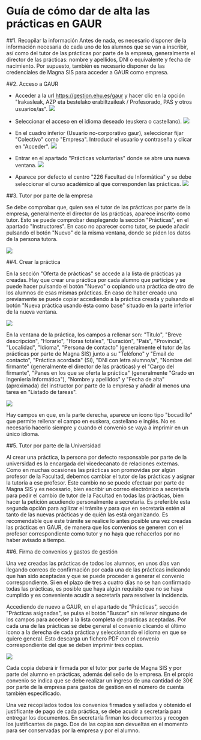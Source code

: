 # Guía de cómo dar de alta las prácticas en GAUR


##1. Recopilar la información
Antes de nada, es necesario disponer de la información necesaria de cada uno de los alumnos que se van a inscribir, así como del tutor de las prácticas por parte de la empresa, generalmente el director de las prácticas: nombre y apellidos, DNI o equivalente y fecha de nacimiento.
Por supuesto, también es necesario disponer de las credenciales de Magna SIS para acceder a GAUR como empresa.


##2. Acceso a GAUR
* Acceder a la url https://gestion.ehu.es/gaur y hacer clic en la opción "Irakasleak, AZP eta bestelako erabiltzaileak / Profesorado, PAS y otros usuarios/as".
![](practicas_gaur_1.jpg)

* Seleccionar el acceso en el idioma deseado (euskera o castellano).
![](practicas_gaur_2.jpg)

* En el cuadro inferior (Usuario no-corporativo gaur), seleccionar fijar "Colectivo" como "Empresa". Introducir el usuario y contraseña y clicar en "Acceder".
![](practicas_gaur_3.jpg)

* Entrar en el apartado "Prácticas voluntarias" donde se abre una nueva ventana.
![](practicas_gaur_4.jpg)

* Aparece por defecto el centro "226 Facultad de Informática" y se debe seleccionar el curso académico al que corresponden las prácticas.
![](practicas_gaur_5.jpg)


##3. Tutor por parte de la empresa

Se debe comprobar que, quien sea el tutor de las prácticas por parte de la empresa, generalmente el director de las prácticas, aparece inscrito como tutor. Esto se puede comprobar desplegando la sección "Prácticas", en el apartado "Instructores". En caso no aparecer como tutor, se puede añadir pulsando el botón "Nuevo" de la misma ventana, donde se piden los datos de la persona tutora.

![](practicas_gaur_6.jpg)




##4. Crear la práctica

En la sección "Oferta de prácticas" se accede a la lista de prácticas ya creadas. Hay que crear una práctica por cada alumno que participe y se puede hacer pulsando el botón "Nuevo" o copiando una práctica de otro de los alumnos de esas mismas prácticas. En caso de haber creado una previamente se puede copiar accediendo a la práctica creada y pulsando el botón "Nueva práctica usando ésta como base" situado en la parte inferior de la nueva ventana.

![](practicas_gaur_7.jpg)

En la ventana de la práctica, los campos a rellenar son: "Título", "Breve descripción", "Horario", "Horas totales", "Duración", "País", "Provincia", "Localidad", "Idioma", "Persona de contacto" (generalmente el tutor de las prácticas por parte de Magna SIS) junto a su "Teléfono" y "Email de contacto", "Práctica acordada" (Sí), "DNI con letra alumno/a", "Nombre del firmante" (generalmente el director de las prácticas) y el "Cargo del firmante", "Panes en los que se oferta la práctica" (generalmente "Grado en Ingeniería Informática"), "Nombre y apellidos" y "Fecha de alta" (aproximada) del instructor por parte de la empresa y añadir al menos una tarea en "Listado de tareas".

![](practicas_gaur_8.jpg)

Hay campos en que, en la parte derecha, aparece un icono tipo "bocadillo" que permite rellenar el campo en euskera, castellano e inglés. No es necesario hacerlo siempre y cuando el convenio se vaya a imprimir en un único idioma.


##5. Tutor por parte de la Universidad

Al crear una práctica, la persona por defecto responsable por parte de la universidad es la encargada del vicedecanato de relaciones externas. Como en muchas ocasiones las prácticas son promovidas por algún profesor de la Facultad, debemos cambiar el tutor de las prácticas y asignar la tutoría a ese profesor. Este cambio no se puede efectuar por parte de Magna SIS y es necesario, bien escribir un correo electrónico a secretaría para pedir el cambio de tutor de la Facultad en todas las prácticas, bien hacer la petición acudiendo personalmente a secretaría. Es preferible esta segunda opción para agilizar el trámite y para que en secretaría estén al tanto de las nuevas prácticas y de quién las está organizando. Es recomendable que este trámite se realice lo antes posible una vez creadas las prácticas en GAUR, de manera que los convenios se generen con el profesor correspondiente como tutor y no haya que rehacerlos por no haber avisado a tiempo.


##6. Firma de convenios y gastos de gestión

Una vez creadas las prácticas de todos los alumnos, en unos días van llegando correos de confirmación por cada una de las prácticas indicando que han sido aceptadas y que se puede proceder a generar el convenio correspondiente. Si en el plazo de tres a cuatro días no se han confirmado todas las prácticas, es posible que haya algún requisito que no se haya cumplido y es conveniente acudir a secretaría para resolver la incidencia.

Accediendo de nuevo a GAUR, en el apartado de "Prácticas", sección "Prácticas asignadas", se pulsa el botón "Buscar" sin rellenar ninguno de los campos para acceder a la lista completa de prácticas aceptadas. Por cada una de las prácticas se debe general el convenio clicando el último icono a la derecha de cada práctica y seleccionando el idioma en que se quiere general. Esto descarga un fichero PDF con el convenio correspondiente del que se deben imprimir tres copias.

![](practicas_gaur_9.jpg)

Cada copia deberá ir firmada por el tutor por parte de Magna SIS y por parte del alumno en prácticas, además del sello de la empresa. En el propio convenio se indica que se debe realizar un ingreso de una cantidad de 30€ por parte de la empresa para gastos de gestión en el número de cuenta también especificado.

Una vez recopilados todos los convenios firmados y sellados y obtenido el justificante de pago de cada práctica, se debe acudir a secretaría para entregar los documentos. En secretaría firman los documentos y recogen los justificantes de pago. Dos de las copias son devueltas en el momento para ser conservadas por la empresa y por el alumno.





